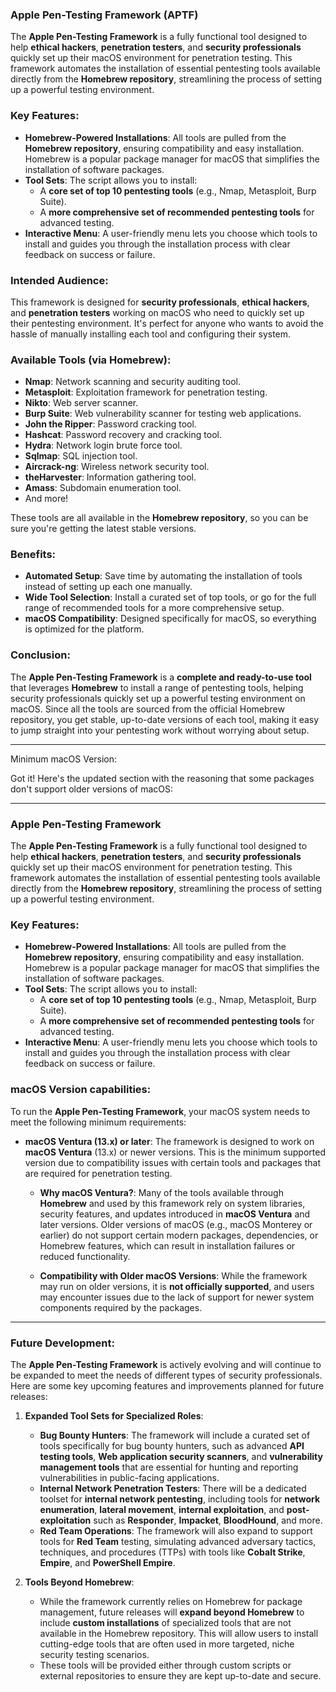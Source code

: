 
### Apple Pen-Testing Framework (APTF)

The **Apple Pen-Testing Framework** is a fully functional tool designed to help **ethical hackers**, **penetration testers**, and **security professionals** quickly set up their macOS environment for penetration testing. This framework automates the installation of essential pentesting tools available directly from the **Homebrew repository**, streamlining the process of setting up a powerful testing environment.

### Key Features:
- **Homebrew-Powered Installations**: All tools are pulled from the **Homebrew repository**, ensuring compatibility and easy installation. Homebrew is a popular package manager for macOS that simplifies the installation of software packages.
- **Tool Sets**: The script allows you to install:
  - A **core set of top 10 pentesting tools** (e.g., Nmap, Metasploit, Burp Suite).
  - A **more comprehensive set of recommended pentesting tools** for advanced testing.
- **Interactive Menu**: A user-friendly menu lets you choose which tools to install and guides you through the installation process with clear feedback on success or failure.

### Intended Audience:
This framework is designed for **security professionals**, **ethical hackers**, and **penetration testers** working on macOS who need to quickly set up their pentesting environment. It's perfect for anyone who wants to avoid the hassle of manually installing each tool and configuring their system.

### Available Tools (via Homebrew):
- **Nmap**: Network scanning and security auditing tool.
- **Metasploit**: Exploitation framework for penetration testing.
- **Nikto**: Web server scanner.
- **Burp Suite**: Web vulnerability scanner for testing web applications.
- **John the Ripper**: Password cracking tool.
- **Hashcat**: Password recovery and cracking tool.
- **Hydra**: Network login brute force tool.
- **Sqlmap**: SQL injection tool.
- **Aircrack-ng**: Wireless network security tool.
- **theHarvester**: Information gathering tool.
- **Amass**: Subdomain enumeration tool.
- And more!

These tools are all available in the **Homebrew repository**, so you can be sure you're getting the latest stable versions.

### Benefits:
- **Automated Setup**: Save time by automating the installation of tools instead of setting up each one manually.
- **Wide Tool Selection**: Install a curated set of top tools, or go for the full range of recommended tools for a more comprehensive setup.
- **macOS Compatibility**: Designed specifically for macOS, so everything is optimized for the platform.

### Conclusion:
The **Apple Pen-Testing Framework** is a **complete and ready-to-use tool** that leverages **Homebrew** to install a range of pentesting tools, helping security professionals quickly set up a powerful testing environment on macOS. Since all the tools are sourced from the official Homebrew repository, you get stable, up-to-date versions of each tool, making it easy to jump straight into your pentesting work without worrying about setup.


---

Minimum macOS Version:

Got it! Here's the updated section with the reasoning that some packages don't support older versions of macOS:

---

### Apple Pen-Testing Framework

The **Apple Pen-Testing Framework** is a fully functional tool designed to help **ethical hackers**, **penetration testers**, and **security professionals** quickly set up their macOS environment for penetration testing. This framework automates the installation of essential pentesting tools available directly from the **Homebrew repository**, streamlining the process of setting up a powerful testing environment.

### Key Features:
- **Homebrew-Powered Installations**: All tools are pulled from the **Homebrew repository**, ensuring compatibility and easy installation. Homebrew is a popular package manager for macOS that simplifies the installation of software packages.
- **Tool Sets**: The script allows you to install:
  - A **core set of top 10 pentesting tools** (e.g., Nmap, Metasploit, Burp Suite).
  - A **more comprehensive set of recommended pentesting tools** for advanced testing.
- **Interactive Menu**: A user-friendly menu lets you choose which tools to install and guides you through the installation process with clear feedback on success or failure.

### macOS Version capabilities:
To run the **Apple Pen-Testing Framework**, your macOS system needs to meet the following minimum requirements:

- **macOS Ventura (13.x) or later**: The framework is designed to work on **macOS Ventura** (13.x) or newer versions. This is the minimum supported version due to compatibility issues with certain tools and packages that are required for penetration testing.

  - **Why macOS Ventura?**: Many of the tools available through **Homebrew** and used by this framework rely on system libraries, security features, and updates introduced in **macOS Ventura** and later versions. Older versions of macOS (e.g., macOS Monterey or earlier) do not support certain modern packages, dependencies, or Homebrew features, which can result in installation failures or reduced functionality.

  - **Compatibility with Older macOS Versions**: While the framework may run on older versions, it is **not officially supported**, and users may encounter issues due to the lack of support for newer system components required by the packages.
 
---

### Future Development:

The **Apple Pen-Testing Framework** is actively evolving and will continue to be expanded to meet the needs of different types of security professionals. Here are some key upcoming features and improvements planned for future releases:

1. **Expanded Tool Sets for Specialized Roles**:
   - **Bug Bounty Hunters**: The framework will include a curated set of tools specifically for bug bounty hunters, such as advanced **API testing tools**, **Web application security scanners**, and **vulnerability management tools** that are essential for hunting and reporting vulnerabilities in public-facing applications.
   - **Internal Network Penetration Testers**: There will be a dedicated toolset for **internal network pentesting**, including tools for **network enumeration**, **lateral movement**, **internal exploitation**, and **post-exploitation** such as **Responder**, **Impacket**, **BloodHound**, and more.
   - **Red Team Operations**: The framework will also expand to support tools for **Red Team** testing, simulating advanced adversary tactics, techniques, and procedures (TTPs) with tools like **Cobalt Strike**, **Empire**, and **PowerShell Empire**.

2. **Tools Beyond Homebrew**:
   - While the framework currently relies on Homebrew for package management, future releases will **expand beyond Homebrew** to include **custom installations** of specialized tools that are not available in the Homebrew repository. This will allow users to install cutting-edge tools that are often used in more targeted, niche security testing scenarios.
   - These tools will be provided either through custom scripts or external repositories to ensure they are kept up-to-date and secure.
 
  
